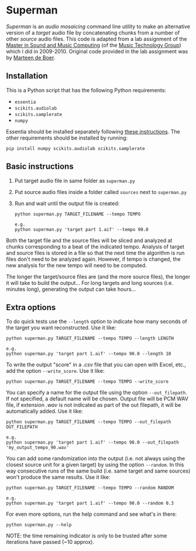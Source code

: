 # Superman

*Superman* is an *audio mosaicing* command line utility to make an alternative version of a *target* audio file by concatenating chunks from a number of other *source* audio files. This code is adapted from a lab assignment of the [Master in Sound and Music Computing](https://www.upf.edu/web/smc) (of the [Music Technology Group](https://www.upf.edu/web/mtg)) which I did in 2009-2010. Original code provided in the lab assignment was by [Marteen de Boer](https://www.linkedin.com/in/maarten-de-boer-a508591/).


## Installation

This is a Python script that has the following Python requirements:

 * `essentia`
 * `scikits.audiolab`
 * `scikits.samplerate`
 * `numpy`

Essentia should be installed separately following [these instructions](http://essentia.upf.edu/documentation/installing.html). The other requirements should be installed by running:

	pip install numpy scikits.audiolab scikits.samplerate


## Basic instructions

 1. Put target audio file in same folder as `superman.py`
 2. Put source audio files inside a folder called `sources` next to `superman.py`
 3. Run and wait until the output file is created:

	```
	python superman.py TARGET_FILENAME --tempo TEMPO

	e.g.
	python superman.py 'target part 1.aif' --tempo 90.0
	```

Both the target file and the source files will be sliced and analyzed at chunks corresponding to a beat of the indicated tempo. Analysis of target and source files is stored in a file so that the next time the algorithm is run files don't need to be analyzed again. However, if tempo is changed, the new analysis for the new tempo will need to be computed.

The longer the target/source files are (and the more source files), the longer it will take to build the output... For long targets and long sources (i.e. minutes long), generating the output can take hours...


## Extra options

To do quick tests use the `--length` option to indicate how many seconds of the target you want reconstructed. Use it like:

	python superman.py TARGET_FILENAME --tempo TEMPO --length LENGTH

	e.g.
	python superman.py 'target part 1.aif' --tempo 90.0 --length 10

To write the output "score" in a *.csv* file that you can open with Excel, etc., add the option `--write_score`. Use it like:

	python superman.py TARGET_FILENAME --tempo TEMPO --write_score

You can specify a name for the output file using the option `--out_filepath`. If not specified, a default name will be chosen. Output file will be PCM WAV file, if extension *.wav* is not indicated as part of the out filepath, it will be automatically added. Use it like:

	python superman.py TARGET_FILENAME --tempo TEMPO --out_filepath OUT_FILEPATH

	e.g.
	python superman.py 'target part 1.aif' --tempo 90.0 --out_filepath 'my_output_tempo_90.wav'

You can add some randomization into the output (i.e. not always using the closest source unit for a given target) by using the option `--random`. In this way consecutive runs of the same build (i.e. same target and same sources) won't produce the same results. Use it like:

	python superman.py TARGET_FILENAME --tempo TEMPO --random RANDOM

	e.g.
	python superman.py 'target part 1.aif' --tempo 90.0 --random 0.3

For even more options, run the help command and see what's in there:

	python superman.py --help


NOTE: the time remaining indicator is only to be trusted after some iterations have passed (~10 approx).
